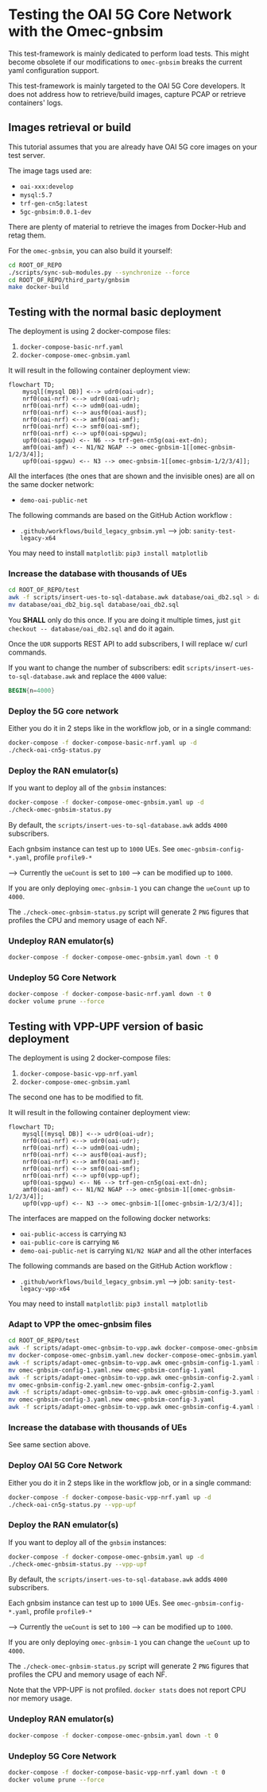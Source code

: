 # Testing the OAI 5G Core Network with the Omec-gnbsim

This test-framework is mainly dedicated to perform load tests. This might become obsolete if our modifications to `omec-gnbsim` breaks the current yaml configuration support.

This test-framework is mainly targeted to the OAI 5G Core developers. It does not address how to retrieve/build images, capture PCAP or retrieve containers' logs.

## Images retrieval or build

This tutorial assumes that you are already have OAI 5G core images on your test server.

The image tags used are:

* `oai-xxx:develop`
* `mysql:5.7`
* `trf-gen-cn5g:latest`
* `5gc-gnbsim:0.0.1-dev`

There are plenty of material to retrieve the images from Docker-Hub and retag them.

For the `omec-gnbsim`, you can also build it yourself:

```bash
cd ROOT_OF_REPO
./scripts/sync-sub-modules.py --synchronize --force
cd ROOT_OF_REPO/third_party/gnbsim
make docker-build
```

## Testing with the normal basic deployment

The deployment is using 2 docker-compose files:

1. `docker-compose-basic-nrf.yaml`
2. `docker-compose-omec-gnbsim.yaml`

It will result in the following container deployment view:

```mermaid
flowchart TD;
    mysql[(mysql DB)] <--> udr0(oai-udr);
    nrf0(oai-nrf) <--> udr0(oai-udr);
    nrf0(oai-nrf) <--> udm0(oai-udm);
    nrf0(oai-nrf) <--> ausf0(oai-ausf);
    nrf0(oai-nrf) <--> amf0(oai-amf);
    nrf0(oai-nrf) <--> smf0(oai-smf);
    nrf0(oai-nrf) <--> upf0(oai-spgwu);
    upf0(oai-spgwu) <-- N6 --> trf-gen-cn5g(oai-ext-dn);
    amf0(oai-amf) <-- N1/N2 NGAP --> omec-gnbsim-1[[omec-gnbsim-1/2/3/4]];
    upf0(oai-spgwu) <-- N3 --> omec-gnbsim-1[[omec-gnbsim-1/2/3/4]];
```

All the interfaces (the ones that are shown and the invisible ones) are all on the same docker network:

* `demo-oai-public-net`

The following commands are based on the GitHub Action workflow :

* `.github/workflows/build_legacy_gnbsim.yml` --> job: `sanity-test-legacy-x64`

You may need to install `matplotlib`: `pip3 install matplotlib`

### Increase the database with thousands of UEs

```bash
cd ROOT_OF_REPO/test
awk -f scripts/insert-ues-to-sql-database.awk database/oai_db2.sql > database/oai_db2_big.sql
mv database/oai_db2_big.sql database/oai_db2.sql
```

You **SHALL** only do this once. If you are doing it multiple times, just `git checkout -- database/oai_db2.sql` and do it again.

Once the `UDR` supports REST API to add subscribers, I will replace w/ curl commands.

If you want to change the number of subscribers: edit `scripts/insert-ues-to-sql-database.awk` and replace the `4000` value:

```awk
BEGIN{n=4000}
```

### Deploy the 5G core network

Either you do it in 2 steps like in the workflow job, or in a single command:

```bash
docker-compose -f docker-compose-basic-nrf.yaml up -d
./check-oai-cn5g-status.py
```

### Deploy the RAN emulator(s)

If you want to deploy all of the `gnbsim` instances:

```bash
docker-compose -f docker-compose-omec-gnbsim.yaml up -d
./check-omec-gnbsim-status.py
```

By default, the `scripts/insert-ues-to-sql-database.awk` adds `4000` subscribers.

Each gnbsim instance can test up to `1000` UEs. See `omec-gnbsim-config-*.yaml`, profile `profile9-*`

--> Currently the `ueCount` is set to `100` --> can be modified up to `1000`.

If you are only deploying `omec-gnbsim-1` you can change the `ueCount` up to `4000`.

The `./check-omec-gnbsim-status.py` script will generate 2 `PNG` figures that profiles the CPU and memory usage of each NF.

### Undeploy RAN emulator(s)

```bash
docker-compose -f docker-compose-omec-gnbsim.yaml down -t 0
```

### Undeploy 5G Core Network

```bash
docker-compose -f docker-compose-basic-nrf.yaml down -t 0
docker volume prune --force
```

## Testing with VPP-UPF version of basic deployment

The deployment is using 2 docker-compose files:

1. `docker-compose-basic-vpp-nrf.yaml`
2. `docker-compose-omec-gnbsim.yaml`

The second one has to be modified to fit.

It will result in the following container deployment view:

```mermaid
flowchart TD;
    mysql[(mysql DB)] <--> udr0(oai-udr);
    nrf0(oai-nrf) <--> udr0(oai-udr);
    nrf0(oai-nrf) <--> udm0(oai-udm);
    nrf0(oai-nrf) <--> ausf0(oai-ausf);
    nrf0(oai-nrf) <--> amf0(oai-amf);
    nrf0(oai-nrf) <--> smf0(oai-smf);
    nrf0(oai-nrf) <--> upf0(vpp-upf);
    upf0(oai-spgwu) <-- N6 --> trf-gen-cn5g(oai-ext-dn);
    amf0(oai-amf) <-- N1/N2 NGAP --> omec-gnbsim-1[[omec-gnbsim-1/2/3/4]];
    upf0(vpp-upf) <-- N3 --> omec-gnbsim-1[[omec-gnbsim-1/2/3/4]];
```

The interfaces are mapped on the following docker networks:

* `oai-public-access` is carrying `N3`
* `oai-public-core` is carrying `N6`
* `demo-oai-public-net` is carrying `N1/N2 NGAP` and all the other interfaces

The following commands are based on the GitHub Action workflow :

* `.github/workflows/build_legacy_gnbsim.yml` --> job: `sanity-test-legacy-vpp-x64`

You may need to install `matplotlib`: `pip3 install matplotlib`

### Adapt to VPP the omec-gnbsim files

```bash
cd ROOT_OF_REPO/test
awk -f scripts/adapt-omec-gnbsim-to-vpp.awk docker-compose-omec-gnbsim.yaml > docker-compose-omec-gnbsim.yaml.new
mv docker-compose-omec-gnbsim.yaml.new docker-compose-omec-gnbsim.yaml
awk -f scripts/adapt-omec-gnbsim-to-vpp.awk omec-gnbsim-config-1.yaml > omec-gnbsim-config-1.yaml.new
mv omec-gnbsim-config-1.yaml.new omec-gnbsim-config-1.yaml
awk -f scripts/adapt-omec-gnbsim-to-vpp.awk omec-gnbsim-config-2.yaml > omec-gnbsim-config-2.yaml.new
mv omec-gnbsim-config-2.yaml.new omec-gnbsim-config-2.yaml
awk -f scripts/adapt-omec-gnbsim-to-vpp.awk omec-gnbsim-config-3.yaml > omec-gnbsim-config-3.yaml.new
mv omec-gnbsim-config-3.yaml.new omec-gnbsim-config-3.yaml
awk -f scripts/adapt-omec-gnbsim-to-vpp.awk omec-gnbsim-config-4.yaml > omec-gnbsim-config-4.yaml.new
```

### Increase the database with thousands of UEs

See same section above.

### Deploy OAI 5G Core Network

Either you do it in 2 steps like in the workflow job, or in a single command:

```bash
docker-compose -f docker-compose-basic-vpp-nrf.yaml up -d
./check-oai-cn5g-status.py --vpp-upf
```

### Deploy the RAN emulator(s)

If you want to deploy all of the `gnbsim` instances:

```bash
docker-compose -f docker-compose-omec-gnbsim.yaml up -d
./check-omec-gnbsim-status.py --vpp-upf
```

By default, the `scripts/insert-ues-to-sql-database.awk` adds `4000` subscribers.

Each gnbsim instance can test up to `1000` UEs. See `omec-gnbsim-config-*.yaml`, profile `profile9-*`

--> Currently the `ueCount` is set to `100` --> can be modified up to `1000`.

If you are only deploying `omec-gnbsim-1` you can change the `ueCount` up to `4000`.

The `./check-omec-gnbsim-status.py` script will generate 2 `PNG` figures that profiles the CPU and memory usage of each NF.

Note that the VPP-UPF is not profiled. `docker stats` does not report CPU nor memory usage.

### Undeploy RAN emulator(s)

```bash
docker-compose -f docker-compose-omec-gnbsim.yaml down -t 0
```

### Undeploy 5G Core Network

```bash
docker-compose -f docker-compose-basic-vpp-nrf.yaml down -t 0
docker volume prune --force
```


